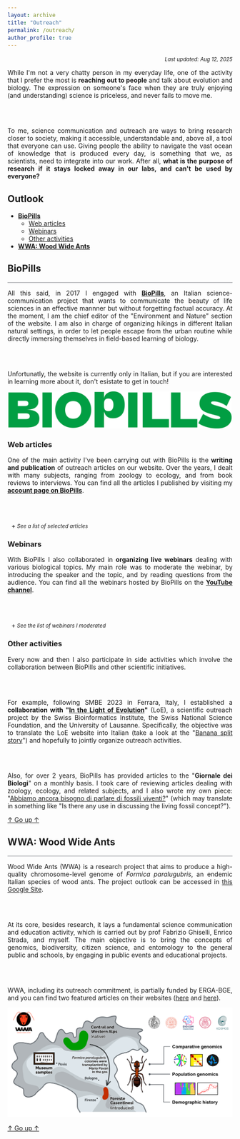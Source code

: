 ```yaml
---
layout: archive
title: "Outreach"
permalink: /outreach/
author_profile: true
---
```


<style>
summary {
  display: block;
}

/* Create a new custom triangle on the right side */
summary::before {
  margin-left: 1ch;
  display: inline-block;
  content: '+';
  transition: 0.2s;
}

details[open] > summary::before {
  transform: rotate(45deg);
}

hr {
  border: none;
  height: 2px;
  /* Set the hr color */
  color: #b9babd;  /* old IE */
  background-color: #b9babd;  /* Modern Browsers */
}
</style>

<!-------------------------------------------------------------------------------------->
<!-------------------------------------------------------------------------------------->

<p align="right"><small><em>Last updated: Aug 12, 2025</em></small></p>

<div style="text-align: justify">
While I'm not a very chatty person in my everyday life, one of the activity that I prefer the most is <b>reaching out to people</b> and talk about evolution and biology. The expression on someone's face when they are truly enjoying (and understanding) science is priceless, and never fails to move me.

<br><br>

To me, science communication and outreach are ways to bring research closer to society, making it accessible, understandable and, above all, a tool that everyone can use. Giving people the ability to navigate the vast ocean of knowledge that is produced every day, is something that we, as scientists, need to integrate into our work. After all, <b>what is the purpose of research if it stays locked away in our labs, and can't be used by everyone?</b>
</div>

<h2 id="outlook">Outlook</h2>
<ul>
  <li><a href="#biopills"><b>BioPills</b></a>
    <ul>
      <li><a href="#web-articles">Web articles</a></li>
      <li><a href="#webinars">Webinars</a></li>
      <li><a href="#web-articles">Other activities</a></li>
    </ul>
  </li>
  <li><a href="#wwa"><b>WWA: Wood Wide Ants</b></a></li>
  
</ul>

<!-------------------------------------------------------------------------------------->
<!-------------------------------------------------------------------------------------->

<h2 id="biopills">BioPills</h2>
<hr>

<div style="text-align: justify">

  All this said, in 2017 I engaged with <b><a href="https://www.biopills.net/" target="_blank">BioPills</a></b>, an Italian science-communication project that wants to communicate the beauty of life sciences in an effective mannner but without forgetting factual accuracy. At the moment, I am the chief editor of the "Environment and Nature" section of the website. I am also in charge of organizing hikings in different Italian natural settings, in order to let people escape from the urban routine while directly immersing themselves in field-based learning of biology.
        
  <br><br>

  Unfortunatly, the website is currently only in Italian, but if you are interested in learning more about it, don't esistate to get in touch!

</div>

<p align="center"><a href="https://www.biopills.net/" target="_blank">
  <img src="/images/biopillsGreen_NEW.png" alt="biopills logo" width="500">
</a></p>

<h3 id="web-articles">Web articles</h3>
<div style="text-align: justify">
  One of the main activity I've been carrying out with BioPills is the <strong>writing and publication</strong> of outreach articles on our website. Over the years, I dealt with many subjects, ranging from zoology to ecology, and from book reviews to interviews. You can find all the articles I published by visiting my <strong><a href="https://www.biopills.net/author/filippo-nicolini/" target="_blank">account page on BioPills</a></strong>.

  <br><br>

  <details>
    <summary><small><i> See a list of selected articles</i></small></summary>

    <ul>
      <li><a href="https://www.biopills.net/miriade-la-microscopica-moltitudine-marco-colombo/" target="_blank"><b>Miriade. La microscopica moltitudine – Marco Colombo</b></a>.<br><i>2024. Book review</i></li>

      <li><a href="https://www.biopills.net/mycosium-simposio-divulgativo-di-micologia/" target="_blank"><b>Mycosium: il simposio divulgativo di micologia</b></a>.<br><i>2024. Interview</i></li>

      <li><a href="https://www.biopills.net/the-tale-of-tal-di-silvestro-vergerio/" target="_blank"><b>The tale of Tal – Gianpaolo di Silvestro e Luca Vergerio</b></a>.<br><i>2023. Book review</i></li>

      <li><a href="https://www.biopills.net/correre-tutti-i-rischi-lettere-avventura-della-ricerca-charles-darwin/" target="_blank"><b>Correre tutti i rischi. Lettere sull’avventura della ricerca – Charles Darwin</b></a>.<br><i>2021. Book review</i></li>

      <li><a href="https://www.biopills.net/sbiancamento-dei-coralli-cause-e-conseguenze/" target="_blank"><b>Sbiancamento dei coralli: cause e conseguenze</b></a>.<br><i>2020. Dissemination article</i></li>

      <li><a href="https://www.biopills.net/sbiancamento-dei-coralli-cause-e-conseguenze/" target="_blank"><b>Sbiancamento dei coralli: cause e conseguenze</b></a>.<br><i>2020. Dissemination article</i></li>

      <li><a href="https://www.biopills.net/biodiversita/" target="_blank"><b>Biodiversità: una ricchezza inestimabile</b></a>.<br><i>2019. Dissemination article</i></li>

      <li><a href="https://www.biopills.net/ragno-violino-loxosceles-rufescens/" target="_blank"><b>Ragno violino (<i>Loxosceles rufescens</i>)</b></a>.<br><i>2019. Dissemination article</i></li>

      <li><a href="https://www.biopills.net/malmignatta/" target="_blank"><b>Malmignatta (<i>Latrodectus tredecimguttatus</i>)</b></a>.<br><i>2019. Dissemination article</i></li>

      <li><a href="https://www.biopills.net/mantide-orchidea-hymenopus-coronatus/" target="_blank"><b>Mantide orchidea (<i>Hymenopus coronatus</i>)</b></a>.<br><i>2019. Dissemination article</i></li>

      <li><a href="https://www.biopills.net/cbd-convenzione-sulla-diversita-biologica/" target="_blank"><b>CBD: la Convenzione sulla Diversità Biologica</b></a>.<br><i>2019. Dissemination article</i></li>

      <li><a href="https://www.biopills.net/mimetismo/" target="_blank"><b>Mimetismo: quando l'evoluzione diventa arte</b></a>.<br><i>2019. Dissemination article</i></li>

      <li><a href="https://www.biopills.net/fauna-di-ediacara/" target="_blank"><b>Fauna di Ediacara: un esperimento fallito?</b></a>.<br><i>2019. Dissemination article</i></li>

      <li><a href="https://www.biopills.net/medusa-immortale-turritopsis-nutricula/" target="_blank"><b>La medusa immortale (<i>Turritopsis nutricola</i>)</b></a>.<br><i>2018. Dissemination article</i></li>

      <li><a href="https://www.biopills.net/lo-strano-caso-delle-rane-deformi/" target="_blank"><b>Lo strano caso delle rane deformi</b></a>.<br><i>2018. Dissemination article</i></li>
    </ul>
  </details>
</div>

<h3 id="webinars">Webinars</h3>
<div style="text-align: justify">
  With BioPills I also collaborated in <strong>organizing live webinars</strong> dealing with various biological topics. My main role was to moderate the webinar, by introducing the speaker and the topic, and by reading questions from the audience. You can find all the webinars hosted by BioPills on the <strong><a href="https://www.youtube.com/playlist?list=PLUMnZXJ4kUWiKl263McC9XGJJbFHz1ARe" target="_blank">YouTube channel</a></strong>.

  <br><br>

  <details>
    <summary><small><i> See the list of webinars I moderated</i></small></summary>

    <ul>
      <li><a href="https://www.youtube.com/watch?v=ILDBb7rckj8&list=PLUMnZXJ4kUWiKl263McC9XGJJbFHz1ARe&index=17&t=4091s&pp=iAQB" target="_blank"><b>Organismi marini biofiltratori: dall'ecologia agli studi sul campo</b></a>.<br><i>2023. Speaker: Martina Capriotti</i></li>

      <li><a href="https://www.youtube.com/watch?v=KnU1tBIDT4E&list=PLUMnZXJ4kUWiKl263McC9XGJJbFHz1ARe&index=16&t=3s&pp=iAQB" target="_blank"><b>La natura che affascina: biomimesi, sostenibilità e innovazione</b></a>.<br><i>2022. Speakers: Stefano Roccio, Gabriele Greco</i></li>

      <li><b>Tra social network e superorganismi: cosa ci insegnano i più sociali tra gli insetti?</b>.<br><i>2022. Speaker: Donato Grasso (recording available under request)</i></li>

      <li><a href="https://www.youtube.com/watch?v=lZfkevwj6Iw&list=PLUMnZXJ4kUWiKl263McC9XGJJbFHz1ARe&index=14&t=1124s&pp=iAQB" target="_blank"><b>Ragni e dintorni: meraviglie e segreti del mondo aracnologico</b></a>.<br><i>2022. Speaker: Filippo Castellucci</i></li>

      <li><a href="https://www.youtube.com/watch?v=JTcHYoJsuvw&list=PLUMnZXJ4kUWiKl263McC9XGJJbFHz1ARe&index=12&t=2790s&pp=iAQB" target="_blank"><b>Epigenetica ed evoluzione: un incontro possibile?</b></a>.<br><i>2022. Speaker: Mauro Mandrioli</i></li>

      <li><b>Tra DNA e specie a rischio</b>.<br><i>2021. Speakers: Giorgio Bertorelle, Victor H. Muñoz Mora, Nicola Raulli (recording not available)</i></li>

      <li><b>La nuova rivoluzione verde: un incontro tra genomica e agricoltura</b>.<br><i>2021. Speaker: Mauro Mandrioli (recording available under request)</i></li>

      <li><a href="https://www.youtube.com/watch?v=JcAUTXOucEg&list=PLUMnZXJ4kUWiKl263McC9XGJJbFHz1ARe&index=8&t=3721s&pp=iAQB" target="_blank"><b>DNA barcoding: un codice a barre per ogni specie vivente</b></a>.<br><i>2021. Speaker: Maurizio Casiraghi</i></li>

      <li><b>Aspettando il Darwin Day</b>.<br><i>2021. Speaker: Guido Barbujani (recording available under request)</i></li>

      <li><a href="https://www.youtube.com/watch?v=JcAUTXOucEg&list=PLUMnZXJ4kUWiKl263McC9XGJJbFHz1ARe&index=8&t=3721s&pp=iAQB" target="_blank"><b>Insetti commestibili: dalla preistoria al COVID-19</b></a>.<br><i>2020. Speakers: Giulia Maffei, Giulia Tacchini</i></li>

      <li><a href="https://www.youtube.com/watch?v=3B8t2syAmWY&list=PLUMnZXJ4kUWiKl263McC9XGJJbFHz1ARe&index=3&t=3s&pp=iAQB" target="_blank"><b>Un mare di microplastiche: combattere una minaccia invisbile tra immersioni e ricerche scietifiche</b></a>.<br><i>2020. Speaker: Martina Capriotti</i></li>

      <li><a href="https://www.youtube.com/watch?v=3B8t2syAmWY&list=PLUMnZXJ4kUWiKl263McC9XGJJbFHz1ARe&index=3&t=3s&pp=iAQB" target="_blank"><b>Un mare di microplastiche: combattere una minaccia invisbile tra immersioni e ricerche scietifiche</b></a>.<br><i>2020. Speaker: Martina Capriotti</i></li>
    </ul>

  </details>
</div>

<h3 id="other-biopills">Other activities</h3>
<div style="text-align: justify;">
  Every now and then I also participate in side activities which involve the collaboration between BioPills and other scientific initiatives.

  <br><br>

  For example, following SMBE 2023 in Ferrara, Italy, I established a <strong>collaboration with "<a href="https://lightofevolution.org/en/" target="_blank">In the Light of Evolution</a>"</strong> (LoE), a scientific outreach project by the Swiss Bioinformatics Institute, the Swiss National Science Foundation, and the University of Lausanne. Specifically, the objective was to translate the LoE website into Italian (take a look at the "<a href="https://lightofevolution.org/en/banana-split/" target="_blank">Banana split story</a>") and hopefully to jointly organize outreach activities.

  <br><br>
  
  Also, for over 2 years, BioPills has provided articles to the "<strong>Giornale dei Biologi</strong>" on a monthly basis. I took care of reviewing articles dealing with zoology, ecology, and related subjects, and I also wrote my own piece: "<a href="https://issuu.com/onbpress/docs/febbraio_2024?ff&experiment=previewReaderTestMode,new-bff-dynamic" target="_blank">Abbiamo ancora bisogno di parlare di fossili viventi?</a>" (which may translate in something like "Is there any use in discussing the living fossil concept?").
</div>

<a href="#outlook">↑ Go up ↑</a>

<!-------------------------------------------------------------------------------------->
<!-------------------------------------------------------------------------------------->


<h2 id="wwa">WWA: Wood Wide Ants</h2>
<hr>

<div style="text-align: justify">

  Wood Wide Ants (WWA) is a research project that aims to produce a high-quality chromosome-level genome of <i>Formica paralugubris</i>, an endemic Italian species of wood ants. The project outlook can be accessed in <a href="https://sites.google.com/view/woodwideants-en" target="_blank">this Google Site</a>.
  
  <br><br>

  At its core, besides research, it lays a fundamental science communication and education activity, which is carried out by prof Fabrizio Ghiselli, Enrico Strada, and myself. The main objective is to bring the concepts of genomics, biodiversity, citizen science, and entomology to the general public and schools, by engaging in public events and educational projects.

  <br><br>

  WWA, including its outreach commitment, is partially funded by ERGA-BGE, and you can find two featured articles on their websites (<a href="https://biodiversitygenomics.eu/2025/02/03/wood-wide-ants-wwa-genomics-over-space-and-time-of-the-keystone-forest-species-formica-paralugubris/" target="_blank">here</a> and <a href="https://www.erga-biodiversity.eu/post/wood-wide-ants-wwa-genomics-over-space-and-time-of-the-keystone-forest-species-formica-paralugubr" target="_blank">here</a>).

  <p align="center"><a href="https://sites.google.com/view/woodwideants-en" target="_blank">
  <img src="/images/wwa_graphicalAbstract.png" alt="wwa graphical abstract" width="800">
  </a></p>

</div>

<a href="#outlook">↑ Go up ↑</a>

<!-------------------------------------------------------------------------------------->
<!-------------------------------------------------------------------------------------->